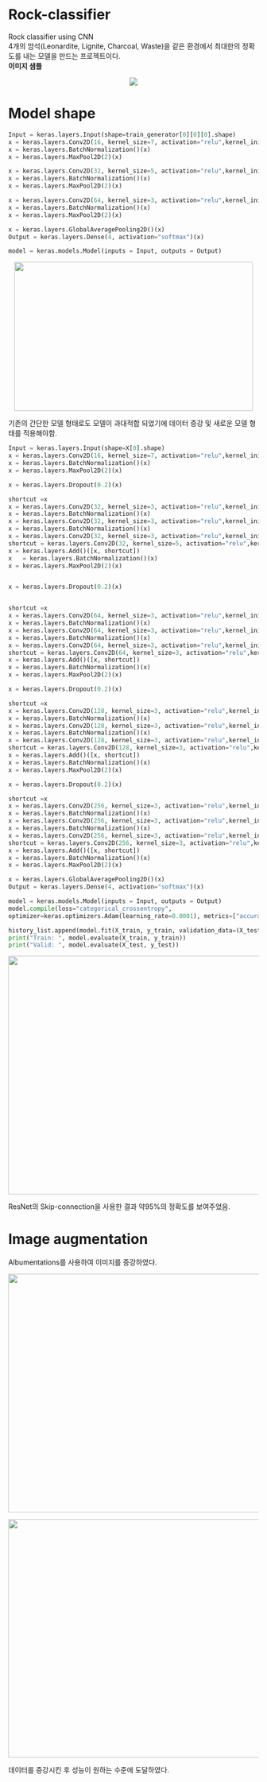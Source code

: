 # Rock-classifier
Rock classifier using CNN  
4개의 암석(Leonardite, Lignite, Charcoal, Waste)을 같은 환경에서 최대한의 정확도를 내는 모델을 만드는 프로젝트이다.  
__이미지 샘플__  
<p align="center"><img src="https://img1.daumcdn.net/thumb/R1280x0/?scode=mtistory2&fname=https%3A%2F%2Fblog.kakaocdn.net%2Fdn%2FyDEk6%2FbtrE6xSTgYO%2FHntgGkPSg8ygbCuJGirkaK%2Fimg.png"></p>

# Model shape
```python
Input = keras.layers.Input(shape=train_generator[0][0][0].shape)
x = keras.layers.Conv2D(16, kernel_size=7, activation="relu",kernel_initializer="he_normal", padding="same")(Input)
x = keras.layers.BatchNormalization()(x)
x = keras.layers.MaxPool2D(2)(x)

x = keras.layers.Conv2D(32, kernel_size=5, activation="relu",kernel_initializer="he_normal", padding="same")(x)
x = keras.layers.BatchNormalization()(x)
x = keras.layers.MaxPool2D(2)(x)

x = keras.layers.Conv2D(64, kernel_size=3, activation="relu",kernel_initializer="he_normal", padding="same")(x)
x = keras.layers.BatchNormalization()(x)
x = keras.layers.MaxPool2D(2)(x)

x = keras.layers.GlobalAveragePooling2D()(x)
Output = keras.layers.Dense(4, activation="softmax")(x)

model = keras.models.Model(inputs = Input, outputs = Output)
```  
<p align="center"><img src="https://user-images.githubusercontent.com/58303938/174474145-e4e34640-5783-489d-9113-c9b42cb87ae2.png" width="480" height="300"> </p>

기존의 간단한 모델 형태로도 모델이 과대적합 되었기에 데이터 증강 및 새로운 모델 형태를 적용해야함.
```python
Input = keras.layers.Input(shape=X[0].shape)
x = keras.layers.Conv2D(16, kernel_size=7, activation="relu",kernel_initializer="he_normal", padding="same")(Input)
x = keras.layers.BatchNormalization()(x)
x = keras.layers.MaxPool2D(2)(x)

x = keras.layers.Dropout(0.2)(x)

shortcut =x
x = keras.layers.Conv2D(32, kernel_size=3, activation="relu",kernel_initializer="he_normal", padding="same")(x)
x = keras.layers.BatchNormalization()(x)
x = keras.layers.Conv2D(32, kernel_size=3, activation="relu",kernel_initializer="he_normal", padding="same")(x)
x = keras.layers.BatchNormalization()(x)
x = keras.layers.Conv2D(32, kernel_size=3, activation="relu",kernel_initializer="he_normal", padding="same")(x)
shortcut = keras.layers.Conv2D(32, kernel_size=5, activation="relu",kernel_initializer="he_normal", padding="same")(shortcut)
x = keras.layers.Add()([x, shortcut])
x   = keras.layers.BatchNormalization()(x)
x = keras.layers.MaxPool2D(2)(x)


x = keras.layers.Dropout(0.2)(x)


shortcut =x
x = keras.layers.Conv2D(64, kernel_size=3, activation="relu",kernel_initializer="he_normal", padding="same")(x)
x = keras.layers.BatchNormalization()(x)
x = keras.layers.Conv2D(64, kernel_size=3, activation="relu",kernel_initializer="he_normal", padding="same")(x)
x = keras.layers.BatchNormalization()(x)
x = keras.layers.Conv2D(64, kernel_size=3, activation="relu",kernel_initializer="he_normal", padding="same")(x)
shortcut = keras.layers.Conv2D(64, kernel_size=3, activation="relu",kernel_initializer="he_normal", padding="same")(shortcut)
x = keras.layers.Add()([x, shortcut])
x = keras.layers.BatchNormalization()(x)
x = keras.layers.MaxPool2D(2)(x)

x = keras.layers.Dropout(0.2)(x)

shortcut =x
x = keras.layers.Conv2D(128, kernel_size=3, activation="relu",kernel_initializer="he_normal", padding="same")(x)
x = keras.layers.BatchNormalization()(x)
x = keras.layers.Conv2D(128, kernel_size=3, activation="relu",kernel_initializer="he_normal", padding="same")(x)
x = keras.layers.BatchNormalization()(x)
x = keras.layers.Conv2D(128, kernel_size=3, activation="relu",kernel_initializer="he_normal", padding="same")(x)
shortcut = keras.layers.Conv2D(128, kernel_size=3, activation="relu",kernel_initializer="he_normal", padding="same")(shortcut)
x = keras.layers.Add()([x, shortcut])
x = keras.layers.BatchNormalization()(x)
x = keras.layers.MaxPool2D(2)(x)

x = keras.layers.Dropout(0.2)(x)

shortcut =x
x = keras.layers.Conv2D(256, kernel_size=3, activation="relu",kernel_initializer="he_normal", padding="same")(x)
x = keras.layers.BatchNormalization()(x)
x = keras.layers.Conv2D(256, kernel_size=3, activation="relu",kernel_initializer="he_normal", padding="same")(x)
x = keras.layers.BatchNormalization()(x)
x = keras.layers.Conv2D(256, kernel_size=3, activation="relu",kernel_initializer="he_normal", padding="same")(x)
shortcut = keras.layers.Conv2D(256, kernel_size=3, activation="relu",kernel_initializer="he_normal", padding="same")(shortcut)
x = keras.layers.Add()([x, shortcut])
x = keras.layers.BatchNormalization()(x)
x = keras.layers.MaxPool2D(2)(x)

x = keras.layers.GlobalAveragePooling2D()(x)
Output = keras.layers.Dense(4, activation="softmax")(x)

model = keras.models.Model(inputs = Input, outputs = Output)
model.compile(loss="categorical_crossentropy",
optimizer=keras.optimizers.Adam(learning_rate=0.0001), metrics=["accuracy"])

history_list.append(model.fit(X_train, y_train, validation_data=(X_test, y_test),callbacks=[es],epochs = 100))
print("Train: ", model.evaluate(X_train, y_train))
print("Valid: ", model.evaluate(X_test, y_test))
```

<p align="center"><img src="https://user-images.githubusercontent.com/58303938/174474276-e772386f-584c-41b9-96b4-525bf0c202b8.png"width="720" height="480"> </p>
ResNet의 Skip-connection을 사용한 결과 약95%의 정확도를 보여주었음.

# Image augmentation  
Albumentations를 사용하여 이미지를 증강하였다.
<p align="center"><img src="https://user-images.githubusercontent.com/58303938/174474254-1a05c00d-0f41-4f34-8d01-264e58016166.png"width="720" height="480"> </p>


<p align="center"><img src="https://user-images.githubusercontent.com/58303938/174474283-133a1779-8065-4200-af25-14bc8564e1c6.png"width="720" height="480"> </p>
데이터를 증강시킨 후 성능이 원하는 수준에 도달하였다.


